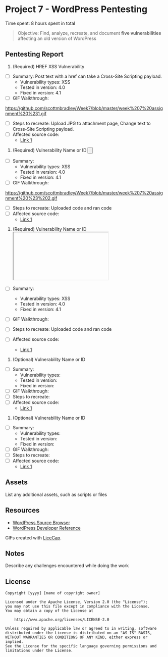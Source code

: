 # Project 7 - WordPress Pentesting

Time spent: 8 hours spent in total

> Objective: Find, analyze, recreate, and document **five vulnerabilities** affecting an old version of WordPress

## Pentesting Report

1. (Required) HREF XSS Vulnerability
  - [ ] Summary: Post text with a href can take a Cross-Site Scripting payload.
    - Vulnerability types: XSS
    - Tested in version: 4.0
    - Fixed in version: 4.1
  - [ ] GIF Walkthrough: 
  
  https://github.com/scottmbradley/Week7/blob/master/week%207%20assignment%20%231.gif

  - [ ] Steps to recreate: Upload JPG to attachment page, Change text to Cross-Site Scripting payload.
  - [ ] Affected source code:
    - [Link 1](https://core.trac.wordpress.org/browser/tags/version/src/source_file.php)


1. (Required) Vulnerability Name or ID  <INPUT TYPE="BUTTON" ONCLICK="alert('XSS')"/>
  - [ ] Summary: 
    - Vulnerability types: XSS
    - Tested in version: 4.0
    - Fixed in version: 4.1
  - [ ] GIF Walkthrough: 
  
  https://github.com/scottmbradley/Week7/blob/master/week%207%20assignment%20%23%202.gif
  
  - [ ] Steps to recreate: Uploaded code and ran code
  - [ ] Affected source code:
    - [Link 1](https://core.trac.wordpress.org/browser/tags/version/src/source_file.php)
    
1. (Required) Vulnerability Name or ID <IFRAME SRC="javascript:alert('XSS');"></IFRAME>
  - [ ] Summary: 
    - Vulnerability types: XSS
    - Tested in version: 4.0
    - Fixed in version: 4.1
  - [ ] GIF Walkthrough: 
  
  - [ ] Steps to recreate: Uploaded code and ran code
  - [ ] Affected source code:
    - [Link 1](https://core.trac.wordpress.org/browser/tags/version/src/source_file.php)
1. (Optional) Vulnerability Name or ID
  - [ ] Summary: 
    - Vulnerability types:
    - Tested in version:
    - Fixed in version: 
  - [ ] GIF Walkthrough: 
  - [ ] Steps to recreate: 
  - [ ] Affected source code:
    - [Link 1](https://core.trac.wordpress.org/browser/tags/version/src/source_file.php)
1. (Optional) Vulnerability Name or ID
  - [ ] Summary: 
    - Vulnerability types:
    - Tested in version:
    - Fixed in version: 
  - [ ] GIF Walkthrough: 
  - [ ] Steps to recreate: 
  - [ ] Affected source code:
    - [Link 1](https://core.trac.wordpress.org/browser/tags/version/src/source_file.php) 

## Assets

List any additional assets, such as scripts or files

## Resources

- [WordPress Source Browser](https://core.trac.wordpress.org/browser/)
- [WordPress Developer Reference](https://developer.wordpress.org/reference/)

GIFs created with [LiceCap](http://www.cockos.com/licecap/).

## Notes

Describe any challenges encountered while doing the work

## License

    Copyright [yyyy] [name of copyright owner]

    Licensed under the Apache License, Version 2.0 (the "License");
    you may not use this file except in compliance with the License.
    You may obtain a copy of the License at

        http://www.apache.org/licenses/LICENSE-2.0

    Unless required by applicable law or agreed to in writing, software
    distributed under the License is distributed on an "AS IS" BASIS,
    WITHOUT WARRANTIES OR CONDITIONS OF ANY KIND, either express or implied.
    See the License for the specific language governing permissions and
    limitations under the License.
